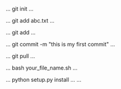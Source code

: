 ...
git init
...

...
git add abc.txt
...

...
git add 
...

...
git commit -m "this is my first commit"
...

...
git pull
...

...
bash your_file_name.sh
...

...
python setup.py install
...
...